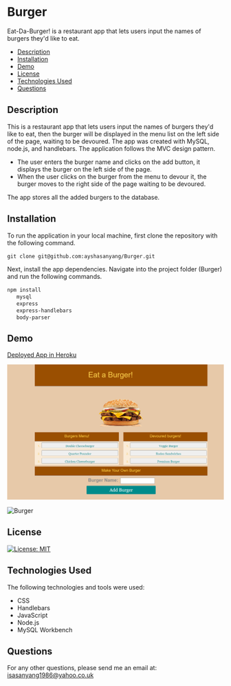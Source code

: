 # Burger
 Eat-Da-Burger! is a restaurant app that lets users input the names of burgers they'd like to eat.

- [Description](#description)
- [Installation](#installation)
- [Demo](#demo)
- [License](#license)
- [Technologies Used](#technologies-used)
- [Questions](#questions)

## Description
This is a restaurant app that lets users input the names of burgers they'd like to eat, then the burger will be displayed in the menu list on the left side of the page, waiting to be devoured. The app was created with MySQL, node.js, and handlebars. The application follows the MVC design pattern.

- The user enters the burger name and clicks on the add button, it displays the burger on the left side of the page.   
- When the user clicks on the burger from the menu to devour it, the burger moves to the right side of the page waiting to be devoured.

The app stores all the added burgers to the database.

## Installation
To run the application in your local machine, first clone the repository with the following command.
```
git clone git@github.com:ayshasanyang/Burger.git
```
Next, install the app dependencies.
Navigate into the project folder (Burger) and run the following commands.
```
npm install
   mysql
   express
   express-handlebars
   body-parser
```
## Demo

[Deployed App in Heroku](https://sleepy-reaches-91541.herokuapp.com/)

![Burger App](public/assets/img/app.PNG)

![Burger](public/assets/img/burger.gif)

## License
[![License: MIT](https://img.shields.io/badge/License-MIT-yellow.svg)](https://opensource.org/licenses/MIT)

## Technologies Used
The following technologies and tools were used:
- CSS
- Handlebars
- JavaScript
- Node.js
- MySQL Workbench

## Questions
For any other questions, please send me an email at: isasanyang1986@yahoo.co.uk
